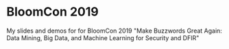 # BloomCon 2019
My slides and demos for for BloomCon 2019 "Make Buzzwords Great Again: Data Mining, Big Data, and Machine Learning for Security and DFIR"
